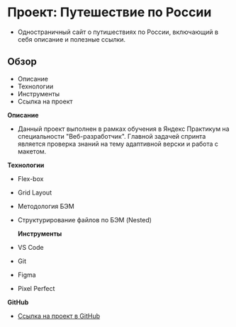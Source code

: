 # Проект: Путешествие по России

- Одностраничный сайт о путишествиях по России, включающий в себя описание и полезные ссылки.

## Обзор

- Описание
- Технологии
- Инструменты
- Ссылка на проект

**Описание**

- Данный проект выполнен в рамках обучения в Яндекс Практикум на специальности "Веб-разработчик".
  Главной задачей спринта является проверка знаний на тему адаптивной верски и работа с макетом.

**Технологии**

- Flex-box
- Grid Layout
- Методология БЭМ
- Структурирование файлов по БЭМ (Nested)

  **Инструменты**

- VS Code
- Git
- Figma
- Pixel Perfect

**GitHub**

- [Ссылка на проект в GitHub](https://dekolpakov.github.io/russian-travel/)
